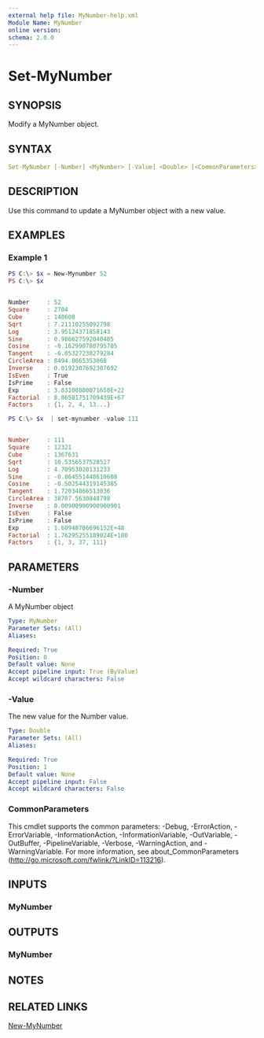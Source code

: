 ```yaml
---
external help file: MyNumber-help.xml
Module Name: MyNumber
online version: 
schema: 2.0.0
---
```


# Set-MyNumber

## SYNOPSIS

Modify a MyNumber object.

## SYNTAX

```yaml
Set-MyNumber [-Number] <MyNumber> [-Value] <Double> [<CommonParameters>]
```

## DESCRIPTION

Use this command to update a MyNumber object with a new value.

## EXAMPLES

### Example 1

```powershell
PS C:\> $x = New-Mynumber 52
PS C:\> $x


Number     : 52
Square     : 2704
Cube       : 140608
Sqrt       : 7.21110255092798
Log        : 3.95124371858143
Sine       : 0.986627592040485
Cosine     : -0.162990780795705
Tangent    : -6.05327238279284
CircleArea : 8494.8665353068
Inverse    : 0.0192307692307692
IsEven     : True
IsPrime    : False
Exp        : 3.83100800071658E+22
Factorial  : 8.06581751709439E+67
Factors    : {1, 2, 4, 13...}

PS C:\> $x  | set-mynumber -value 111


Number     : 111
Square     : 12321
Cube       : 1367631
Sqrt       : 10.5356537528527
Log        : 4.70953020131233
Sine       : -0.864551448610608
Cosine     : -0.502544319145385
Tangent    : 1.72034866513036
CircleArea : 38707.5630848798
Inverse    : 0.00900900900900901
IsEven     : False
IsPrime    : False
Exp        : 1.60948706696152E+48
Factorial  : 1.76295255109024E+180
Factors    : {1, 3, 37, 111}
```

## PARAMETERS

### -Number

A MyNumber object

```yaml
Type: MyNumber
Parameter Sets: (All)
Aliases: 

Required: True
Position: 0
Default value: None
Accept pipeline input: True (ByValue)
Accept wildcard characters: False
```

### -Value

The new value for the Number value.

```yaml
Type: Double
Parameter Sets: (All)
Aliases: 

Required: True
Position: 1
Default value: None
Accept pipeline input: False
Accept wildcard characters: False
```

### CommonParameters

This cmdlet supports the common parameters: -Debug, -ErrorAction, -ErrorVariable, -InformationAction, -InformationVariable, -OutVariable, -OutBuffer, -PipelineVariable, -Verbose, -WarningAction, and -WarningVariable. For more information, see about_CommonParameters (http://go.microsoft.com/fwlink/?LinkID=113216).

## INPUTS

### MyNumber

## OUTPUTS

### MyNumber

## NOTES

## RELATED LINKS

[New-MyNumber]()
